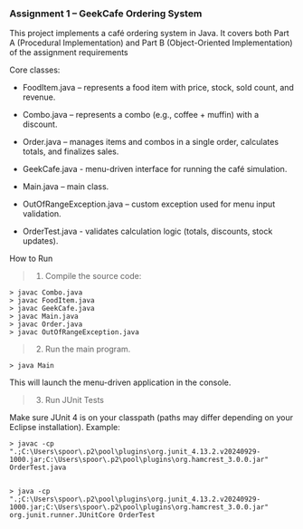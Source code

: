 ### Assignment 1 – GeekCafe Ordering System

This project implements a café ordering system in Java. It covers both Part A (Procedural Implementation) and Part B (Object-Oriented Implementation) of the assignment requirements

Core classes:

- FoodItem.java – represents a food item with price, stock, sold count, and revenue.

- Combo.java – represents a combo (e.g., coffee + muffin) with a discount.

- Order.java – manages items and combos in a single order, calculates totals, and finalizes sales.

- GeekCafe.java - menu-driven interface for running the café simulation. 

- Main.java – main class.

- OutOfRangeException.java – custom exception used for menu input validation.

- OrderTest.java - validates calculation logic (totals, discounts, stock updates).

How to Run

> 1. Compile the source code:

```
> javac Combo.java
> javac FoodItem.java
> javac GeekCafe.java
> javac Main.java
> javac Order.java
> javac OutOfRangeException.java
```

> 2. Run the main program.
```
> java Main
```
This will launch the menu-driven application in the console.

> 3. Run JUnit Tests

Make sure JUnit 4 is on your classpath (paths may differ depending on your Eclipse installation). Example:

```
> javac -cp ".;C:\Users\spoor\.p2\pool\plugins\org.junit_4.13.2.v20240929-1000.jar;C:\Users\spoor\.p2\pool\plugins\org.hamcrest_3.0.0.jar" OrderTest.java


> java -cp ".;C:\Users\spoor\.p2\pool\plugins\org.junit_4.13.2.v20240929-1000.jar;C:\Users\spoor\.p2\pool\plugins\org.hamcrest_3.0.0.jar" org.junit.runner.JUnitCore OrderTest
```

